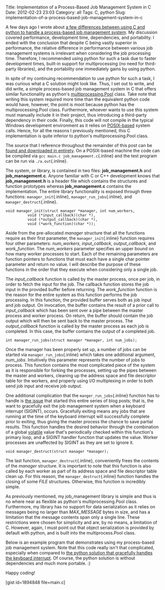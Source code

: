 Title: Implementation of a Process-Based Job Management System in C
Date: 2012-02-23 23:03
Category: all
Tags: C, python
Slug: implementation-of-a-process-based-job-management-system-in-c

A few days ago I wrote about [a few differences between using C and
python to handle a process-based job management system][]. My discussion
covered performance, development time, dependencies, and portability. I
ended with the conclusion that despite C being vastly superior in
performance, the relative difference in performance between various job
management systems is irrelevant when considering the job processing
time. Therefore, I recommended using python for such a task due to
faster development times, built-in support for multiprocessing (no need
for third-party libraries), and the portability one immediately gains by
using python.

In spite of my continuing recommendation to use python for such a task,
I was curious what a C solution might look like. Thus, I set out to
write, and did write, a simple process-based job management system in C
that offers similar functionality as python's [multiprocessing.Pool][]
class. Take note that writing this system required more time than the
equivalent python code would have, however, the point is moot because
python has the multiprocessing.Pool class. Furthermore, whoever wants to
use this system must manually include it in their project, thus
introducing a third-party dependency in their code. Finally, this code
will not compile in the typical Windows development environment as it
relies on [POSIX-based][] system calls. Hence, for all the reasons I
previously mentioned, this C implementation is quite inferior to
python's multiprocessing.Pool class.

The source that I reference throughout the remainder of this post can be
[found and downloaded in entirety][]. On a POSIX-based machine the code
can be compiled via `gcc main.c job_management.c`{.inline} and the test
program can be run via `./a.out`{.inline}.

The system, or library, is contained in two files: **job\_management.h**
and **job\_management.c**. Anyone familiar with C or C++ development
knows that **job\_management.h** is a header file which contains the
structures and function prototypes whereas **job\_management.c**
contains the implementation. The entire library functionality is exposed
through three functions: `manager_init`{.inline},
`manager_run_jobs`{.inline}, and `manager_destruct`{.inline}.

~~~~ {lang="c"}
void manager_init(struct manager *manager, int num_workers,
          void (*input_callback)(char *),
          void (*output_callback)(char *),
          void (*work_function)(char *));
~~~~

Aside from the pre-allocated *manager* structure that all the functions
require as their first parameter, the `manager_init`{.inline} function
requires four other parameters: *num\_workers*, *input\_callback*,
*output\_callback*, and *work\_function*. The *num\_workers* parameter
specifies an upper bound on how many worker processes to start. Each of
the remaining parameters are function pointers to functions that must
each have a single char pointer parameter and return no value. I will
describe the purpose of these functions in the order that they execute
when considering only a single job.

The *input\_callback* function is called by the master process, once per
job, in order to fetch the input for the job. The callback function
stores the job input in the provided buffer before returning. The
*work\_function* function is the reason for the entire system as this
function performs the job processing. In this function, the provided
buffer serves both as job input and job output. On invocation, the
buffer contains the result of a prior call to *input\_callback* which
has been sent over a pipe between the master process and worker process.
On return, the buffer should contain the job output which will then be
sent back to the master process. The *output\_callback* function is
called by the master process as each job is completed. In this case, the
buffer contains the output of a completed job.

~~~~ {lang="c"}
int manager_run_jobs(struct manager *manager, int num_jobs);
~~~~

Once the manager has been properly set up, a number of jobs can be
started via `manager_run_jobs`{.inline} which takes one additional
argument, *num\_jobs*. Intuitively this parameter represents the number
of jobs to process. This function contains the most complicated piece of
the system as it is responsible for forking the processes, setting up
the pipes between the master and workers, cleaning up the address space
and file descriptor table for the workers, and properly using I/O
multiplexing in order to both send job input and receive job output.

One additional complication that the `manger_run_jobs`{.inline} function
has to handle is [the issue][] that started this entire series of blog
posts; that is, the want to gracefully exit the job management system
when a keyboard interrupt (SIGINT), occurs. Gracefully exiting means any
jobs that are running at the time of the keyboard interrupt will
successfully complete prior to exiting, thus giving the master process
the chance to save partial results. This function handles the desired
behavior through the combination of a global [volatile][] value that's
periodically checked within this function's primary loop, and a SIGINT
handler function that updates the value. Worker processes are unaffected
by SIGINT as they are set to ignore it.

~~~~ {lang="c"}
void manager_destruct(struct manager *manager);
~~~~

The last function, `manager_destruct`{.inline}, conveniently frees the
contents of the *manager* structure. It is important to note that this
function is also called by each worker as part of its address space and
file descriptor table clean up. For this reason, the
`manager_destruct`{.inline} function handles the closing of some *FILE*
structures. Otherwise, this function is incredibly simple.

As previously mentioned, my job\_management library is simple and thus
is no where near as flexible as python's multiprocessing.Pool class.
Furthermore, my library has no support for data serialization as it
relies on messages being no larger than *MAX\_MESSAGE* bytes in size,
and has a limitation that the message contents span only a single line.
These restrictions were chosen for simplicity and are, by no means, a
limitation of C. However, again, I must point out that object
serialization is provided by default with python, and is built into the
multiprocess.Pool class.

Below is an example program that demonstrates using my process-based job
management system. Note that this code really isn't that complicated,
especially when compared to [the python solution that gracefully handles
the keyboard interrupt][]. Of course, the python solution is without
dependencies and much more portable. :)

Happy coding!

[gist id=1894848 file=main.c]

  [a few differences between using C and python to handle a
  process-based job management system]: http://www.bryceboe.com/2012/02/20/process-based-job-management-in-c-and-python/
    "Process-Based Job Management in C and Python"
  [multiprocessing.Pool]: http://docs.python.org/library/multiprocessing.html#module-multiprocessing.pool
  [POSIX-based]: http://en.wikipedia.org/wiki/POSIX
  [found and downloaded in entirety]: https://gist.github.com/1894848
  [the issue]: http://www.bryceboe.com/2010/08/26/python-multiprocessing-and-keyboardinterrupt/
    "Python Multiprocessing and KeyboardInterrupt"
  [volatile]: http://en.wikipedia.org/wiki/Volatile_variable
  [the python solution that gracefully handles the keyboard interrupt]: http://www.bryceboe.com/2012/02/14/python-multiprocessing-pool-and-keyboardinterrupt-revisited/
    "Python Multiprocessing Pool and KeyboardInterrupt Revisited"
